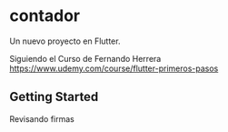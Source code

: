 # contador

Un nuevo proyecto en Flutter.

Siguiendo el Curso de Fernando Herrera https://www.udemy.com/course/flutter-primeros-pasos

## Getting Started

Revisando firmas
